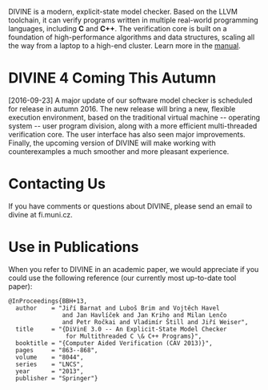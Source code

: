 DIVINE is a modern, explicit-state model checker. Based on the LLVM toolchain,
it can verify programs written in multiple real-world programming languages,
including **C** and **C++**.  The verification core is built on a foundation of
high­-per­for­mance algorithms and data structures, scaling all the way from a
laptop to a high-end cluster.  Learn more in the [manual](manual.html).

DIVINE 4 Coming This Autumn
===========================

[2016-09-23] A major update of our software model checker is scheduled for
release in autumn 2016. The new release will bring a new, flexible execution
environment, based on the traditional virtual machine -- operating system -- user
pro­gram division, along with a more efficient multi-threaded verification core.
The user interface has also seen major improvements. Finally, the upcoming
version of DIVINE will make working with counterexamples a much smoother and
more pleasant experience.

Contacting Us
=============

If you have comments or questions about DIVINE, please send an email to divine
at fi.muni.cz.

Use in Publications
===================

When you refer to DIVINE in an academic paper, we would appreciate if you could
use the following reference (our currently most up-to-date tool paper):

    @InProceedings{BBH+13,
      author    = "Jiří Barnat and Luboš Brim and Vojtěch Havel
                   and Jan Havlíček and Jan Kriho and Milan Lenčo
                   and Petr Ročkai and Vladimír Štill and Jiří Weiser",
      title     = "{DiVinE 3.0 -- An Explicit-State Model Checker
                    for Multithreaded C \& C++ Programs}",
      booktitle = "{Computer Aided Verification (CAV 2013)}",
      pages     = "863--868",
      volume    = "8044",
      series    = "LNCS",
      year      = "2013",
      publisher = "Springer"}
